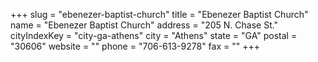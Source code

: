 +++
slug = "ebenezer-baptist-church"
title = "Ebenezer Baptist Church"
name = "Ebenezer Baptist Church"
address = "205 N. Chase St."
cityIndexKey = "city-ga-athens"
city = "Athens"
state = "GA"
postal = "30606"
website = ""
phone = "706-613-9278"
fax = ""
+++
